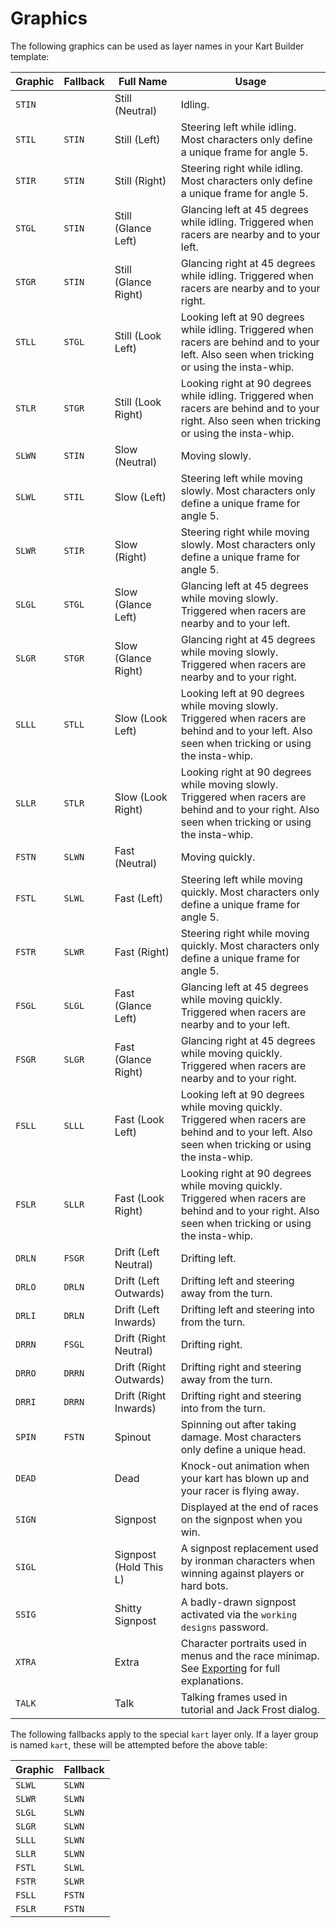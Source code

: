 # Graphics

The following graphics can be used as layer names in your Kart Builder template:

| Graphic | Fallback | Full Name              | Usage                                                                                                                                                  |
|---------|----------|------------------------|--------------------------------------------------------------------------------------------------------------------------------------------------------|
| `STIN`  |          | Still (Neutral)        | Idling.                                                                                                                                                |
| `STIL`  | `STIN`   | Still (Left)           | Steering left while idling. Most characters only define a unique frame for angle 5.                                                                    |
| `STIR`  | `STIN`   | Still (Right)          | Steering right while idling. Most characters only define a unique frame for angle 5.                                                                   |
| `STGL`  | `STIN`   | Still (Glance Left)    | Glancing left at 45 degrees while idling. Triggered when racers are nearby and to your left.                                                           |
| `STGR`  | `STIN`   | Still (Glance Right)   | Glancing right at 45 degrees while idling. Triggered when racers are nearby and to your right.                                                         |
| `STLL`  | `STGL`   | Still (Look Left)      | Looking left at 90 degrees while idling. Triggered when racers are behind and to your left. Also seen when tricking or using the insta-whip.           |
| `STLR`  | `STGR`   | Still (Look Right)     | Looking right at 90 degrees while idling. Triggered when racers are behind and to your right. Also seen when tricking or using the insta-whip.         |
| `SLWN`  | `STIN`   | Slow (Neutral)         | Moving slowly.                                                                                                                                         |
| `SLWL`  | `STIL`   | Slow (Left)            | Steering left while moving slowly. Most characters only define a unique frame for angle 5.                                                             |
| `SLWR`  | `STIR`   | Slow (Right)           | Steering right while moving slowly. Most characters only define a unique frame for angle 5.                                                            |
| `SLGL`  | `STGL`   | Slow (Glance Left)     | Glancing left at 45 degrees while moving slowly. Triggered when racers are nearby and to your left.                                                    |
| `SLGR`  | `STGR`   | Slow (Glance Right)    | Glancing right at 45 degrees while moving slowly. Triggered when racers are nearby and to your right.                                                  |
| `SLLL`  | `STLL`   | Slow (Look Left)       | Looking left at 90 degrees while moving slowly. Triggered when racers are behind and to your left. Also seen when tricking or using the insta-whip.    |
| `SLLR`  | `STLR`   | Slow (Look Right)      | Looking right at 90 degrees while moving slowly. Triggered when racers are behind and to your right. Also seen when tricking or using the insta-whip.  |
| `FSTN`  | `SLWN`   | Fast (Neutral)         | Moving quickly.                                                                                                                                        |
| `FSTL`  | `SLWL`   | Fast (Left)            | Steering left while moving quickly. Most characters only define a unique frame for angle 5.                                                            |
| `FSTR`  | `SLWR`   | Fast (Right)           | Steering right while moving quickly. Most characters only define a unique frame for angle 5.                                                           |
| `FSGL`  | `SLGL`   | Fast (Glance Left)     | Glancing left at 45 degrees while moving quickly. Triggered when racers are nearby and to your left.                                                   |
| `FSGR`  | `SLGR`   | Fast (Glance Right)    | Glancing right at 45 degrees while moving quickly. Triggered when racers are nearby and to your right.                                                 |
| `FSLL`  | `SLLL`   | Fast (Look Left)       | Looking left at 90 degrees while moving quickly. Triggered when racers are behind and to your left. Also seen when tricking or using the insta-whip.   |
| `FSLR`  | `SLLR`   | Fast (Look Right)      | Looking right at 90 degrees while moving quickly. Triggered when racers are behind and to your right. Also seen when tricking or using the insta-whip. |
| `DRLN`  | `FSGR`   | Drift (Left Neutral)   | Drifting left.                                                                                                                                         |
| `DRLO`  | `DRLN`   | Drift (Left Outwards)  | Drifting left and steering away from the turn.                                                                                                         |
| `DRLI`  | `DRLN`   | Drift (Left Inwards)   | Drifting left and steering into from the turn.                                                                                                         |
| `DRRN`  | `FSGL`   | Drift (Right Neutral)  | Drifting right.                                                                                                                                        |
| `DRRO`  | `DRRN`   | Drift (Right Outwards) | Drifting right and steering away from the turn.                                                                                                        |
| `DRRI`  | `DRRN`   | Drift (Right Inwards)  | Drifting right and steering into from the turn.                                                                                                        |
| `SPIN`  | `FSTN`   | Spinout                | Spinning out after taking damage. Most characters only define a unique head.                                                                           |
| `DEAD`  |          | Dead                   | Knock-out animation when your kart has blown up and your racer is flying away.                                                                         |
| `SIGN`  |          | Signpost               | Displayed at the end of races on the signpost when you win.                                                                                            |
| `SIGL`  |          | Signpost (Hold This L) | A signpost replacement used by ironman characters when winning against players or hard bots.                                                           |
| `SSIG`  |          | Shitty Signpost        | A badly-drawn signpost activated via the `working designs` password.                                                                                   |
| `XTRA`  |          | Extra                  | Character portraits used in menus and the race minimap. See [Exporting](EXPORTING.md) for full explanations.                                           |
| `TALK`  |          | Talk                   | Talking frames used in tutorial and Jack Frost dialog.                                                                                                 |

The following fallbacks apply to the special `kart` layer only. If a layer group is named `kart`, these will be attempted before the above table:

| Graphic | Fallback |
|---------|----------|
| `SLWL`  | `SLWN`   |
| `SLWR`  | `SLWN`   |
| `SLGL`  | `SLWN`   |
| `SLGR`  | `SLWN`   |
| `SLLL`  | `SLWN`   |
| `SLLR`  | `SLWN`   |
| `FSTL`  | `SLWL`   |
| `FSTR`  | `SLWR`   |
| `FSLL`  | `FSTN`   |
| `FSLR`  | `FSTN`   |
